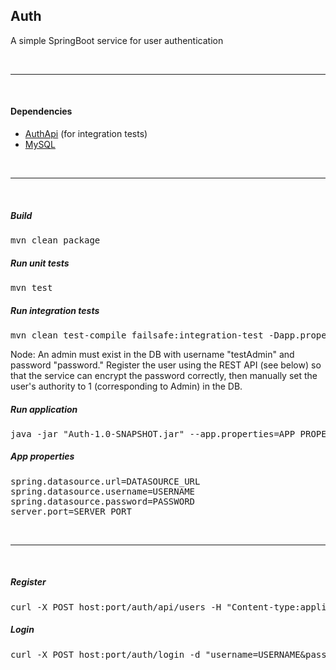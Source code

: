 ## Auth

A simple SpringBoot service for user authentication

<br>
<hr>
<br>

#### Dependencies
* [AuthApi](https://github.com/r-c-s/AuthApi) (for integration tests)
* [MySQL](https://dev.mysql.com/downloads/)

<br>
<hr>
<br>

##### Build

<pre>
mvn clean package
</pre>

##### Run unit tests

<pre>
mvn test
</pre>

##### Run integration tests

<pre>
mvn clean test-compile failsafe:integration-test -Dapp.properties=APP_PROPERTIES_FILE
</pre>

Node: An admin must exist in the DB with username "testAdmin" and password "password." Register the user using the REST API (see below) so that the service can encrypt the password correctly, then manually set the user's authority to 1 (corresponding to Admin) in the DB.

##### Run application

<pre>
java -jar "Auth-1.0-SNAPSHOT.jar" --app.properties=APP_PROPERTIES_FILE 
</pre>


##### App properties

<pre>
spring.datasource.url=DATASOURCE_URL
spring.datasource.username=USERNAME
spring.datasource.password=PASSWORD
server.port=SERVER_PORT
</pre>

<br>
<hr>
<br>

##### Register

<pre>
curl -X POST host:port/auth/api/users -H "Content-type:application/json" -d "{"username":"USERNAME","password":"PASSWORD"}"
</pre>

##### Login

<pre>
curl -X POST host:port/auth/login -d "username=USERNAME&password=PASSWORD" -c cookies
</pre>